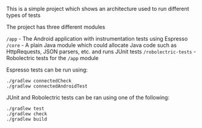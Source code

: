 This is a simple project which shows an architecture used to run different types of tests

The project has three different modules

`/app` - The Android application with instrumentation tests using Espresso
`/core` - A plain Java module which could allocate Java code such as HttpRequests, JSON parsers, etc. and runs JUnit tests
`/robolectric-tests` - Robolectric tests for the `/app` module

Espresso tests can be run using:

```
./gradlew connectedCheck
./gradlew connectedAndroidTest
```

JUnit and Robolectric tests can be ran using one of the following:

```
./gradlew test
./gradlew check
./gradlew build
```
